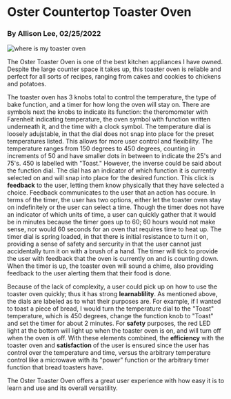 # Oster Countertop Toaster Oven
### By Allison Lee, 02/25/2022

![where is my toaster oven](https://raw.githubusercontent.com/UsabilityEngineering/ux-portfolio-anlee/master/assets/toaster_oven.jpg)

The Oster Toaster Oven is one of the best kitchen appliances I have owned. Despite the large counter space it takes up, this toaster oven is reliable and perfect for all sorts of recipes, ranging from cakes and cookies to chickens and potatoes. 

The toaster oven has 3 knobs total to control the temperature, the type of bake function, and a timer for how long the oven will stay on. There are symbols next the knobs to indicate its function: the theromometer with Farenheit indicating temperature, the oven symbol with function written underneath it, and the time with a clock symbol. The temperature dial is loosely adujstable, in that the dial does not snap into place for the preset temperatures listed. This allows for more user control and flexibility. The temperature ranges from  150 degrees to 450 degrees, counting in increments of 50 and have smaller dots in between to indicate the 25's and 75's. 450 is labelled with "Toast." However, the inverse could be said about the function dial. The dial has an indicator of which function it is currently selected on and will snap into place for the desired function. This click is **feedback** to the user, letting them know physically that they have selected a choice. Feedback communicates to the user that an action has occure. In terms of the timer, the user has two options, either let the toaster oven stay on indefinitely or the user can select a time. Though the timer does not have an indicator of which units of time, a user can quickly gather that it would be in minutes because the timer goes up to 60; 60 hours would not make sense, nor would 60 seconds for an oven that requires time to heat up. The timer dial is spring loaded, in that there is initial resistance to turn it on, providing a sense of safety and sercurity in that the user cannot just accidentally turn it on with a brush of a hand. The timer will tick to provide the user with feedback that the oven is currently on and is counting down. When the timer is up, the toaster oven will sound a chime, also providing feedback to the user alerting them that their food is done. 

Because of the lack of complexity, a user could pick up on how to use the toaster oven quickly; thus it has strong **learnablility**. As mentioned above, the dials are labeled as to what their purposes are. For example, if I wanted to toast a piece of bread, I would turn the temperature dial to the "Toast" temperature, which is 450 degrees, change the function knob to "Toast" and set the timer for about 2 minutes. For **safety** purposes, the red LED light at the bottom will light up when the toaster oven is on, and will turn off when the oven is off. With these elements combined, the **efficiency** with the toaster oven and **satisfaction** of the user is ensured since the user has control over the temperature and time, versus the arbitrary temperature control like a microwave with its "power" function or the arbitrary timer function that bread toasters have. 

The Oster Toaster Oven offers a great user experience with how easy it is to learn and use and its overall versatility. 
 
